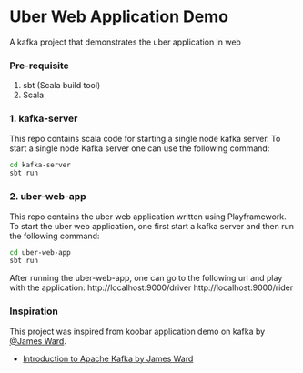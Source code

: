 # Uber Web Application Demo
A kafka project that demonstrates the uber application in web

### Pre-requisite
1. sbt (Scala build tool)
2. Scala

### 1. kafka-server
This repo contains scala code for starting a single node kafka server.
To start a single node Kafka server one can use the following command:
```bash
cd kafka-server
sbt run
```

### 2. uber-web-app
This repo contains the uber web application written using Playframework.
To start the uber web application, one first start a kafka server and then run the following command:
```bash
cd uber-web-app
sbt run
```
After running the uber-web-app, one can go to the following url and play with the application:
http://localhost:9000/driver
http://localhost:9000/rider


### Inspiration
This project was inspired from koobar application demo on kafka by [@James Ward](https://github.com/jamesward). <br />
* [Introduction to Apache Kafka by James Ward](https://www.youtube.com/watch?v=UEg40Te8pnE&t=891s)
